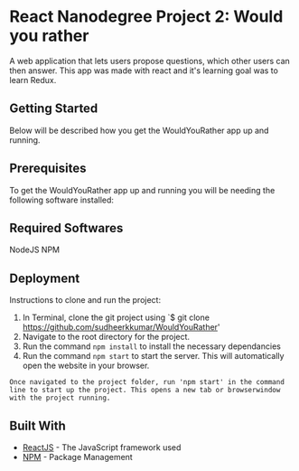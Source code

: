 # React Nanodegree Project 2: Would you rather

A web application that lets users propose questions, which other users can then answer. This app was made with react and it's learning goal was to learn Redux.

## Getting Started

Below will be described how you get the WouldYouRather app up and running.

## Prerequisites

To get the WouldYouRather app up and running you will be needing the following software installed:

## Required Softwares
NodeJS
NPM

## Deployment

Instructions to clone and run the project:
1. In Terminal, clone the git project using `$ git clone https://github.com/sudheerkkumar/WouldYouRather'
2. Navigate to the root directory for the project.
3. Run the command `npm install` to install the necessary dependancies
3. Run the command `npm start` to start the server. This will automatically open the website in your browser.
```
Once navigated to the project folder, run 'npm start' in the command line to start up the project. This opens a new tab or browserwindow with the project running.
```

## Built With

* [ReactJS](https://reactjs.org/) - The JavaScript framework used
* [NPM](https://www.npmjs.com/) - Package Management
